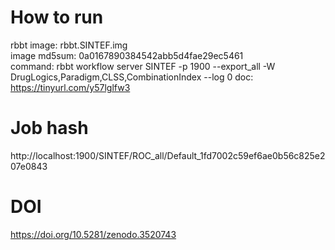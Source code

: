 # How to run                                                                    
                                                                                
rbbt image: rbbt.SINTEF.img                                                     
image md5sum: 0a0167890384542abb5d4fae29ec5461                                  
command: rbbt workflow server SINTEF -p 1900 --export_all -W DrugLogics,Paradigm,CLSS,CombinationIndex --log 0
doc: https://tinyurl.com/y57lglfw3

# Job hash                                                                      
                                                                                
http://localhost:1900/SINTEF/ROC_all/Default_1fd7002c59ef6ae0b56c825e207e0843   
                                                                                
# DOI                                                                           
                                                                                
https://doi.org/10.5281/zenodo.3520743
